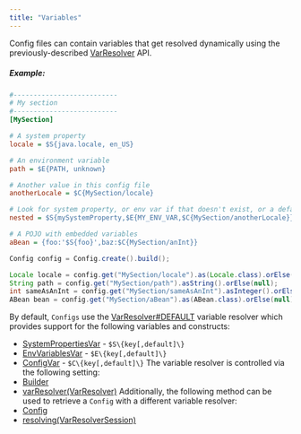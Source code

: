 ```yaml
---
title: "Variables"
---
```


Config files can contain variables that get resolved dynamically using the previously-described [VarResolver](../apidocs/org/apache/juneau/svl/VarResolver.html) API.
##### Example:
```ini
#--------------------------
# My section
#--------------------------
[MySection]

# A system property
locale = $S{java.locale, en_US}

# An environment variable
path = $E{PATH, unknown}

# Another value in this config file
anotherLocale = $C{MySection/locale}

# Look for system property, or env var if that doesn't exist, or a default value if that doesn't exist.
nested = $S{mySystemProperty,$E{MY_ENV_VAR,$C{MySection/anotherLocale}}}

# A POJO with embedded variables
aBean = {foo:'$S{foo}',baz:$C{MySection/anInt}}
```
```java
Config config = Config.create().build();

Locale locale = config.get("MySection/locale").as(Locale.class).orElse(null);
String path = config.get("MySection/path").asString().orElse(null);
int sameAsAnInt = config.get("MySection/sameAsAnInt").asInteger().orElse(null);
ABean bean = config.get("MySection/aBean").as(ABean.class).orElse(null);
```
By default, `Configs` use the [VarResolver#DEFAULT](../apidocs/org/apache/juneau/svl/VarResolver.html#DEFAULT) variable resolver
which provides support for the following variables and constructs:
- [SystemPropertiesVar](../apidocs/org/apache/juneau/svl/vars/SystemPropertiesVar.html) - `$S\{key[,default]\}`
- [EnvVariablesVar](../apidocs/org/apache/juneau/svl/vars/EnvVariablesVar.html) - `$E\{key[,default]\}`
- [ConfigVar](../apidocs/org/apache/juneau/config/vars/ConfigVar.html) - `$C\{key[,default]\}`
The variable resolver is controlled via the following setting:
- [Builder](../apidocs/org/apache/juneau/config/Config/Builder.html)
- [varResolver(VarResolver)](../apidocs/org/apache/juneau/config/Config/Builder.html#varResolver(VarResolver))
Additionally, the following method can be used to retrieve a `Config` with a different variable resolver:
- [Config](../apidocs/org/apache/juneau/config/Config.html)
- [resolving(VarResolverSession)](../apidocs/org/apache/juneau/config/Config.html#resolving(VarResolverSession))